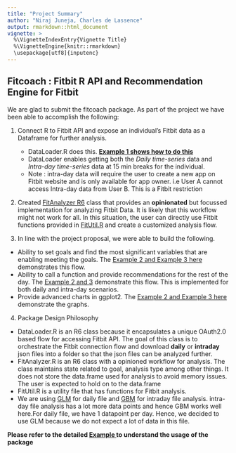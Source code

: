 ```yaml
---
title: "Project Summary"
author: "Niraj Juneja, Charles de Lassence"
output: rmarkdown::html_document
vignette: >
  %\VignetteIndexEntry{Vignette Title}
  %\VignetteEngine{knitr::rmarkdown}
  \usepackage[utf8]{inputenc}
---
```



## Fitcoach : Fitbit R API and Recommendation Engine for Fitbit

We are glad to submit the fitcoach package. As part of the project we have been able to accomplish the following:

1. Connect R to Fitbit API and expose an individual’s Fitbit data as a Dataframe for further analysis.
    + DataLoader.R does this. __[Example 1 shows how to do this](examples\fitcoach-usage.html)__
    + DataLoader enables getting both the *Daily time-series* data and *Intra-day time-series* data at 15 min breaks for the individual. 
    + Note : intra-day data will require the user to create a new app on Fitbit website and is only available for app owner. i.e User A cannot access Intra-day data from User B. This is a Fitbit restriction

2. Created [FitAnalyzer R6](..\R\FitAnalyzer.R) class that provides an __opinionated__ but focussed implementation for analyzing Fitbit Data. It is likely that this workflow might not work for all. In this situation, the user can directly use Fitbit functions provided in [FitUtil.R](..\R\FitUtil.R)  and create a customized analysis flow. 

3. In line with the project proposal, we were able to build the following.
  + Ability to set goals and find the most significant variables that are enabling meeting the goals. The [Example 2 and Example 3 here](examples\fitcoach-usage.html) demonstrates this flow. 
  + Ability to call a function and provide recommendations for the rest of the day. The [Example 2 and 3](examples\fitcoach-usage.html) demonstrate this flow. This is implemented for both daily and intra-day scenarios.
  + Provide advanced charts in ggplot2. The [Example 2 and Example 3 here](examples\fitcoach-usage.html) demonstrate the graphs.
  
4. Package Design Philosophy
  + DataLoader.R is an R6 class because it encapsulates a unique OAuth2.0 based flow for accessing Fitbit API. The goal of this class is to orchestrate the Fitbit connection flow and download __daily__ or __intraday__ json files into a folder so that the json files can be analyzed further.
  + FitAnalyzer.R is an R6 class with a opinioned workflow for analysis. The class maintains state related to goal, analysis type among other things. It does not store the data.frame used for analysis to avoid memory issues. The user is expected to hold on to the data.frame
  + FitUtil.R is a utility file that has functions for Fitbit analysis. 
  + We are using [GLM](https://stat.ethz.ch/R-manual/R-devel/library/stats/html/glm.html) for daily file and [GBM](https://cran.r-project.org/web/packages/gbm/gbm.pdf) for intraday file analysis. intra-day file analysis has a lot more data points and hence GBM works well here.For daily file, we have 1 datapoint per day. Hence, we decided to use GLM because we do not expect a lot of data in this file.
  
__Please refer to the detailed [Example ](examples\fitcoach-usage.html) to understand the usage of the package__
